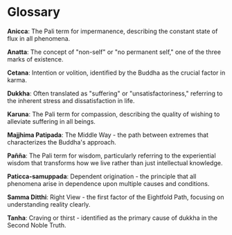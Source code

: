# Glossary

**Anicca**: The Pali term for impermanence, describing the constant state of flux in all phenomena.

**Anatta**: The concept of "non-self" or "no permanent self," one of the three marks of existence.

**Cetana**: Intention or volition, identified by the Buddha as the crucial factor in karma.

**Dukkha**: Often translated as "suffering" or "unsatisfactoriness," referring to the inherent stress and dissatisfaction in life.  

**Karuna**: The Pali term for compassion, describing the quality of wishing to alleviate suffering in all beings.

**Majjhima Patipada**: The Middle Way - the path between extremes that characterizes the Buddha's approach.  

**Pañña**: The Pali term for wisdom, particularly referring to the experiential wisdom that transforms how we live rather than just intellectual knowledge.

**Paticca-samuppada**: Dependent origination - the principle that all phenomena arise in dependence upon multiple causes and conditions.

**Samma Ditthi**: Right View - the first factor of the Eightfold Path, focusing on understanding reality clearly.

**Tanha**: Craving or thirst - identified as the primary cause of dukkha in the Second Noble Truth.